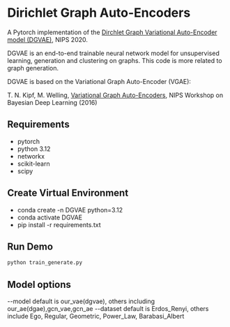 Dirichlet Graph Auto-Encoders
============

A Pytorch implementation of the [Dirchlet Graph Variational Auto-Encoder model (DGVAE)](https://arxiv.org/abs/2010.04408), NIPS 2020.


DGVAE is an end-to-end trainable neural network model for unsupervised learning, generation and clustering on graphs. This code is more related to graph generation.

DGVAE is based on the Variational Graph Auto-Encoder (VGAE):

T. N. Kipf, M. Welling, [Variational Graph Auto-Encoders](https://arxiv.org/abs/1611.07308), NIPS Workshop on Bayesian Deep Learning (2016)

## Requirements
* pytorch 
* python 3.12
* networkx
* scikit-learn
* scipy

## Create Virtual Environment

* conda create -n DGVAE python=3.12
* conda activate DGVAE
* pip install -r requirements.txt

## Run Demo

```bash
python train_generate.py
```

## Model options

--model       default is our_vae(dgvae), others including our_ae(dgae),gcn_vae,gcn_ae
--dataset     default is Erdos_Renyi, others include Ego, Regular, Geometric, Power_Law, Barabasi_Albert
